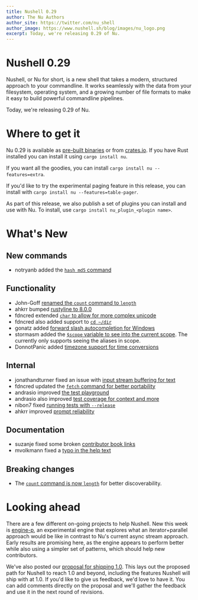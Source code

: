 ```yaml
---
title: Nushell 0.29
author: The Nu Authors
author_site: https://twitter.com/nu_shell
author_image: https://www.nushell.sh/blog/images/nu_logo.png
excerpt: Today, we're releasing 0.29 of Nu.
---
```


# Nushell 0.29

Nushell, or Nu for short, is a new shell that takes a modern, structured approach to your commandline. It works seamlessly with the data from your filesystem, operating system, and a growing number of file formats to make it easy to build powerful commandline pipelines.

Today, we're releasing 0.29 of Nu.

<!-- more -->

# Where to get it

Nu 0.29 is available as [pre-built binaries](https://github.com/nushell/nushell/releases/tag/0.29.0) or from [crates.io](https://crates.io/crates/nu). If you have Rust installed you can install it using `cargo install nu`.

If you want all the goodies, you can install `cargo install nu --features=extra`.

If you'd like to try the experimental paging feature in this release, you can install with `cargo install nu --features=table-pager`.

As part of this release, we also publish a set of plugins you can install and use with Nu. To install, use `cargo install nu_plugin_<plugin name>`.

# What's New

## New commands

* notryanb added the [`hash md5` command](https://github.com/nushell/nushell/pull/3197)


## Functionality

* John-Goff [renamed the `count` command to `length`](https://github.com/nushell/nushell/pull/3166)
* ahkrr bumped [rustyline to 8.0.0](https://github.com/nushell/nushell/pull/3167)
* fdncred extended [`char` to allow for more complex unicode](https://github.com/nushell/nushell/pull/3195)
* fdncred also added support to [`cd ~/dir`](https://github.com/nushell/nushell/pull/3210)
* gonatz added [forward slash autocompletion for Windows](https://github.com/nushell/nushell/pull/3201)
* stormasm added the [`$scope` variable to see into the current scope](https://github.com/nushell/nushell/pull/3203). The currently only supports seeing the aliases in scope.
* DonnotPanic added [timezone support for time conversions](https://github.com/nushell/nushell/pull/3207)

## Internal

* jonathandturner fixed an issue with [input stream buffering for text](https://github.com/nushell/nushell/pull/3153)
* fdncred updated the [`fetch` command for better portability](https://github.com/nushell/nushell/pull/3154)
* andrasio improved [the test playground](https://github.com/nushell/nushell/pull/3179)
* andrasio also improved [test coverage for context and more](https://github.com/nushell/nushell/pull/3217)
* nibon7 fixed [running tests with `--release`](https://github.com/nushell/nushell/pull/3184)
* ahkrr improved [prompt reliability](https://github.com/nushell/nushell/pull/3189)

## Documentation

* suzanje fixed some broken [contributor book links](https://github.com/nushell/nushell/pull/3198)
* mvolkmann fixed a [typo in the help text](https://github.com/nushell/nushell/pull/3216)

## Breaking changes

* The [`count` command is now `length`](https://github.com/nushell/nushell/pull/3166) for better discoverability.


# Looking ahead

There are a few different on-going projects to help Nushell. New this week is [engine-p](https://github.com/jonathandturner/enginep/tree/gradient_deep_dive_wip), an experimental engine that explores what an iterator+parallel approach would be like in contrast to Nu's current async stream approach. Early results are promising here, as the engine appears to perform better while also using a simpler set of patterns, which should help new contributors.

We've also posted our [proposal for shipping 1.0](https://github.com/nushell/rfcs/pull/6). This lays out the proposed path for Nushell to reach 1.0 and beyond, including the features Nushell will ship with at 1.0. If you'd like to give us feedback, we'd love to have it. You can add comments directly on the proposal and we'll gather the feedback and use it in the next round of revisions.